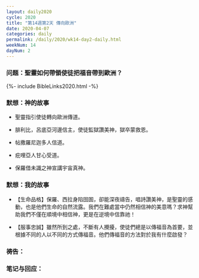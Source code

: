```yaml
---
layout: daily2020
cycle: 2020
title: "第14週第2天 傳向歐洲"
date: 2020-04-07
categories: daily
permalink: /daily/2020/wk14-day2-daily.html
weekNum: 14
dayNum: 2
---
```


### 问题：聖靈如何帶領使徒把福音帶到歐洲？

{%- include BibleLinks2020.html -%}

### 默想：神的故事 
+ 聖靈指引使徒轉向歐洲傳道。

+ 腓利比，呂底亞河邊信主，使徒監獄讚美神，獄卒蒙救恩。

+ 帖撒羅尼迦多人信道。

+ 疪哩亞人甘心受道。

+ 保羅借未識之神宣講宇宙真神。

### 默想：我的故事
+ 【生命品格】保羅、西拉身陷囹圄，卻能深夜禱告，唱詩讚美神，是聖靈的感動，也是他們生命的自然流露。我們在難處當中仍然相信神的美意嗎？求神幫助我們不僅在順境中相信神，更是在逆境中信靠祂！

+ 【服事忠誠】雖然所到之處，不斷有人攪擾，使徒們總是以傳福音為首要，並根據不同的人以不同的方式傳福音。他們傳福音的方法對於我有什麼啟發？

### 祷告：

### 笔记与回应：
